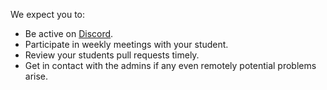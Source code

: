 We expect you to:

* Be active on [Discord](https://discord.gg/BGPEeSA).
* Participate in weekly meetings with your student.
* Review your students pull requests timely.
* Get in contact with the admins if any even remotely
potential problems arise.
